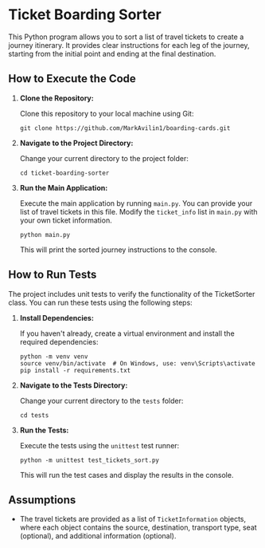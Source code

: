 # Ticket Boarding Sorter

This Python program allows you to sort a list of travel tickets to create a journey itinerary. It provides clear instructions for each leg of the journey, starting from the initial point and ending at the final destination.

## How to Execute the Code

1. **Clone the Repository:**

   Clone this repository to your local machine using Git:

   ```shell
   git clone https://github.com/MarkAvilin1/boarding-cards.git
   ```

2. **Navigate to the Project Directory:**

   Change your current directory to the project folder:

   ```shell
   cd ticket-boarding-sorter
   ```

3. **Run the Main Application:**

   Execute the main application by running `main.py`. You can provide your list of travel tickets in this file. Modify the `ticket_info` list in `main.py` with your own ticket information.

   ```shell
   python main.py
   ```

   This will print the sorted journey instructions to the console.

## How to Run Tests

The project includes unit tests to verify the functionality of the TicketSorter class. You can run these tests using the following steps:

1. **Install Dependencies:**

   If you haven't already, create a virtual environment and install the required dependencies:

   ```shell
   python -m venv venv
   source venv/bin/activate  # On Windows, use: venv\Scripts\activate
   pip install -r requirements.txt
   ```

2. **Navigate to the Tests Directory:**

   Change your current directory to the `tests` folder:

   ```shell
   cd tests
   ```

3. **Run the Tests:**

   Execute the tests using the `unittest` test runner:

   ```shell
   python -m unittest test_tickets_sort.py
   ```

   This will run the test cases and display the results in the console.

## Assumptions

- The travel tickets are provided as a list of `TicketInformation` objects, where each object contains the source, destination, transport type, seat (optional), and additional information (optional).
